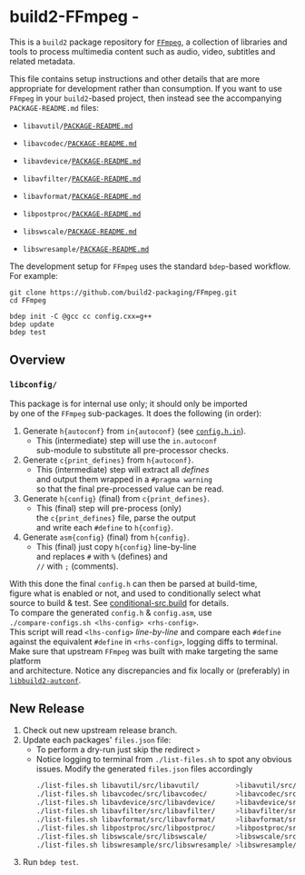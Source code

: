 # build2-FFmpeg - <SUMMARY>

This is a `build2` package repository for [`FFmpeg`](https://github.com/FFmpeg/FFmpeg),
a collection of libraries and tools to process multimedia content
such as audio, video, subtitles and related metadata.

This file contains setup instructions and other details that are more
appropriate for development rather than consumption. If you want to use
`FFmpeg` in your `build2`-based project, then instead see the
accompanying `PACKAGE-README.md` files:
- `libavutil/`[`PACKAGE-README.md`](libavutil/PACKAGE-README.md)
- `libavcodec/`[`PACKAGE-README.md`](libavcodec/PACKAGE-README.md)
- `libavdevice/`[`PACKAGE-README.md`](libavdevice/PACKAGE-README.md)
- `libavfilter/`[`PACKAGE-README.md`](libavfilter/PACKAGE-README.md)
- `libavformat/`[`PACKAGE-README.md`](libavformat/PACKAGE-README.md)

- `libpostproc/`[`PACKAGE-README.md`](libpostproc/PACKAGE-README.md)
- `libswscale/`[`PACKAGE-README.md`](libswscale/PACKAGE-README.md)
- `libswresample/`[`PACKAGE-README.md`](libswresample/PACKAGE-README.md)

The development setup for `FFmpeg` uses the standard `bdep`-based workflow.
For example:

```
git clone https://github.com/build2-packaging/FFmpeg.git
cd FFmpeg

bdep init -C @gcc cc config.cxx=g++
bdep update
bdep test
```

## Overview
### `libconfig/`
This package is for internal use only; it should only be imported \
by one of the `FFmpeg` sub-packages. It does the following (in order):
1. Generate `h{autoconf}` from `in{autoconf}` (see [`config.h.in`](libconfig/libconfig/config.h.in)).
    - This (intermediate) step will use the `in.autoconf` \
      sub-module to substitute all pre-processor checks.
2. Generate `c{print_defines}` from `h{autoconf}`.
    - This (intermediate) step will extract all _defines_ \
      and output them wrapped in a `#pragma warning` \
      so that the final pre-processed value can be read.
3. Generate `h{config}` (final) from `c{print_defines}`.
    - This (final) step will pre-process (only) \
      the `c{print_defines}` file, parse the output \
      and write each `#define` to `h{config}`.
4. Generate `asm{config}` (final) from `h{config}`.
    - This (final) just copy `h{config}` line-by-line \
      and replaces `#` with `%` (defines) and \
      `//` with `;` (comments).

With this done the final `config.h` can then be parsed at build-time, \
figure what is enabled or not, and used to conditionally select what \
source to build & test. See [conditional-src.build](libconfig/build/export/conditional-src.build) for details. \
To compare the generated `config.h` & `config.asm`, use \
`./compare-configs.sh <lhs-config> <rhs-config>`. \
This script will read `<lhs-config>` _line-by-line_ and compare each `#define` \
against the equivalent `#define` in `<rhs-config>`, logging diffs to terminal. \
Make sure that upstream `FFmpeg` was built with make targeting the same platform \
and architecture. Notice any discrepancies and fix locally or (preferably) in \
[`libbuild2-autconf`](https://github.com/build2/libbuild2-autoconf/tree/master/libbuild2-autoconf/libbuild2/autoconf/checks).

## New Release

1. Check out new upstream release branch.
2. Update each packages' `files.json` file:  
    - To perform a dry-run just skip the redirect `>`
    - Notice logging to terminal from `./list-files.sh` to spot any
    obvious issues. Modify the generated `files.json` files accordingly
        ```bash
        ./list-files.sh libavutil/src/libavutil/         >libavutil/src/files.json
        ./list-files.sh libavcodec/src/libavcodec/       >libavcodec/src/files.json
        ./list-files.sh libavdevice/src/libavdevice/     >libavdevice/src/files.json
        ./list-files.sh libavfilter/src/libavfilter/     >libavfilter/src/files.json
        ./list-files.sh libavformat/src/libavformat/     >libavformat/src/files.json
        ./list-files.sh libpostproc/src/libpostproc/     >libpostproc/src/files.json
        ./list-files.sh libswscale/src/libswscale/       >libswscale/src/files.json
        ./list-files.sh libswresample/src/libswresample/ >libswresample/src/files.json
        ```
3. Run `bdep test`.
